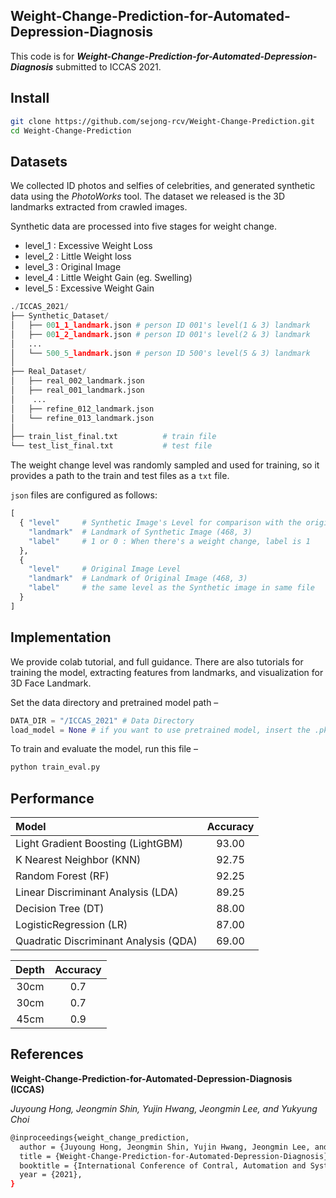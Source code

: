 ## Weight-Change-Prediction-for-Automated-Depression-Diagnosis

This code is for ***Weight-Change-Prediction-for-Automated-Depression-Diagnosis*** submitted to ICCAS 2021.

## Install

```bash
git clone https://github.com/sejong-rcv/Weight-Change-Prediction.git
cd Weight-Change-Prediction
```

## Datasets

We collected ID photos and selfies of celebrities, and generated synthetic data using the *PhotoWorks* tool. 
The dataset we released is the 3D landmarks extracted from crawled images.

Synthetic data are processed into five stages for weight change.

- level_1 : Excessive Weight Loss
- level_2 : Little Weight loss
- level_3 : Original Image
- level_4 : Little Weight Gain (eg. Swelling)
- level_5 : Excessive Weight Gain

```python
./ICCAS_2021/
├── Synthetic_Dataset/
│   ├── 001_1_landmark.json # person ID 001's level(1 & 3) landmark
│   ├── 001_2_landmark.json # person ID 001's level(2 & 3) landmark
│   ... 
│   └── 500_5_landmark.json # person ID 500's level(5 & 3) landmark
│
├── Real_Dataset/
│   ├── real_002_landmark.json
│   ├── real_001_landmark.json
│    ... 
│   ├── refine_012_landmark.json
│   └── refine_013_landmark.json
│
├── train_list_final.txt          # train file
└── test_list_final.txt           # test file 
```
The weight change level was randomly sampled and used for training, so it provides a path to the train and test files as a `txt` file.

`json` files are configured as follows:
```python
[
  { "level"     # Synthetic Image's Level for comparison with the original
    "landmark"  # Landmark of Synthetic Image (468, 3)
    "label"     # 1 or 0 : When there's a weight change, label is 1
  }, 
  {
    "level"     # Original Image Level
    "landmark"  # Landmark of Original Image (468, 3)
    "label"     # the same level as the Synthetic image in same file
  }
]
```



## Implementation

We provide colab tutorial, and full guidance. There are also tutorials for training the model, extracting features from landmarks, and visualization for 3D Face Landmark.


Set the data directory and pretrained model path –
```python
DATA_DIR = "/ICCAS_2021" # Data Directory
load_model = None # if you want to use pretrained model, insert the .pkl file path
```

To train and evaluate the model, run this file –

```bash
python train_eval.py
```

## Performance

| Model | Accuracy |
| :--- | :---: |
| Light Gradient Boosting (LightGBM)   | 93.00 |
| K Nearest Neighbor (KNN)             | 92.75 |
|Random Forest (RF)                    | 92.25 | 
|Linear Discriminant Analysis (LDA)    | 89.25 | 
|Decision Tree (DT)                    | 88.00 | 
|LogisticRegression (LR)               | 87.00 | 
|Quadratic Discriminant Analysis (QDA) | 69.00 | 


| Depth | Accuracy |
| :---: |  :---:   |
| 30cm  |   0.7    |
| 30cm  |   0.7    |
| 45cm  |   0.9    |

## References

**Weight-Change-Prediction-for-Automated-Depression-Diagnosis (ICCAS)**

*Juyoung Hong, Jeongmin Shin, Yujin Hwang, Jeongmin Lee, and Yukyung Choi*

```bash
@inproceedings{weight_change_prediction,
  author = {Juyoung Hong, Jeongmin Shin, Yujin Hwang, Jeongmin Lee, and Yukyung Choi},
  title = {Weight-Change-Prediction-for-Automated-Depression-Diagnosis},
  booktitle = {International Conference of Contral, Automation and Systems(ICCAS)},
  year = {2021},
}
```